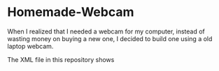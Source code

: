 # Homemade-Webcam

When I realized that I needed a webcam for my computer, instead
of wasting money on buying a new one, I decided to build one
using a old laptop webcam.

The XML file in this repository shows 